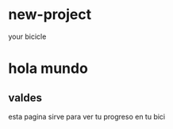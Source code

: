# new-project
<html>
   <head>
     your bicicle

  </head> 
  <pussh>
    
  <body>
<h1>hola mundo </h1>
<h2> valdes </h2> 

  </body>
<p>esta pagina sirve para ver tu progreso en tu bici<p>


</html>
